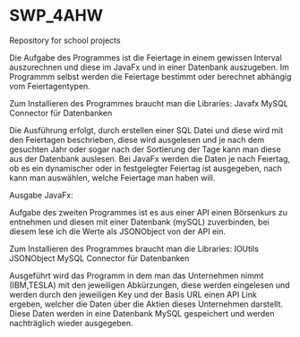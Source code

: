 # SWP_4AHW
Repository for school projects

Die Aufgabe des Programmes ist die Feiertage in einem gewissen Interval auszurechnen und diese im JavaFx und in einer Datenbank auszugeben. Im Programmm selbst werden die Feiertage bestimmt oder berechnet abhängig vom Feiertagentypen.

Zum Installieren des Programmes braucht man die Libraries:
Javafx
MySQL Connector für Datenbanken

Die Ausführung erfolgt, durch erstellen einer SQL Datei und diese wird mit den Feiertagen beschrieben, diese wird ausgelesen und je nach dem gesuchten Jahr oder sogar nach der Sortierung der Tage kann man diese aus der Datenbank auslesen.
Bei JavaFx werden die Daten je nach Feiertag, ob es ein dynamischer oder in festgelegter Feiertag ist ausgegeben, nach kann man auswählen, welche Feiertage man haben will.

Ausgabe JavaFx:






Aufgabe des zweiten Programmes ist es aus einer API einen Börsenkurs zu entnehmen und diesen mit einer Datenbank (mySQL) zuverbinden, bei diesem lese ich die Werte als JSONObject von der API ein.

Zum Installieren des Programmes braucht man die Libraries:
IOUtils
JSONObject
MySQL Connector für Datenbanken

Ausgeführt wird das Programm in dem man das Unternehmen nimmt (IBM,TESLA) mit den jeweiligen Abkürzungen, diese werden eingelesen und werden durch den jeweiligen Key und der Basis URL einen API Link ergeben, welcher die Daten über die Aktien dieses Unternehmen darstellt. Diese Daten werden in eine Datenbank MySQL gespeichert und werden nachträglich wieder ausgegeben.




























